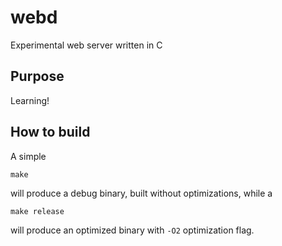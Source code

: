 # webd
Experimental web server written in C

## Purpose
Learning!

## How to build

A simple 

```
make
```

will produce a debug binary, built without optimizations, while a 

```
make release
```

will produce an optimized binary with `-O2` optimization flag.
